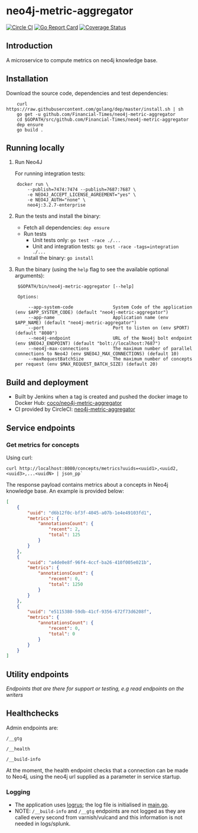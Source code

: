 # neo4j-metric-aggregator

[![Circle CI](https://circleci.com/gh/Financial-Times/neo4j-metric-aggregator/tree/master.png?style=shield)](https://circleci.com/gh/Financial-Times/neo4j-metric-aggregator/tree/master) [![Go Report Card](https://goreportcard.com/badge/github.com/Financial-Times/neo4j-metric-aggregator)](https://goreportcard.com/report/github.com/Financial-Times/neo4j-metric-aggregator) [![Coverage Status](https://coveralls.io/repos/github/Financial-Times/neo4j-metric-aggregator/badge.svg)](https://coveralls.io/github/Financial-Times/neo4j-metric-aggregator)

## Introduction

A microservice to compute metrics on neo4j knowledge base.

## Installation      

Download the source code, dependencies and test dependencies:

        curl https://raw.githubusercontent.com/golang/dep/master/install.sh | sh
        go get -u github.com/Financial-Times/neo4j-metric-aggregator
        cd $GOPATH/src/github.com/Financial-Times/neo4j-metric-aggregator
        dep ensure
        go build .

## Running locally

1. Run Neo4J

	For running integration tests:

```
	docker run \
		--publish=7474:7474 --publish=7687:7687 \
		-e NEO4J_ACCEPT_LICENSE_AGREEMENT="yes" \
		-e NEO4J_AUTH="none" \
		neo4j:3.2.7-enterprise
```

2. Run the tests and install the binary:

    * Fetch all dependencies: `dep ensure`
    * Run tests
        * Unit tests only: `go test -race ./...`
        * Unit and integration tests: `go test -race -tags=integration ./...`
    * Install the binary: `go install`

3. Run the binary (using the `help` flag to see the available optional arguments):

        $GOPATH/bin/neo4j-metric-aggregator [--help]

        Options:
                     
            --app-system-code         		System Code of the application (env $APP_SYSTEM_CODE) (default "neo4j-metric-aggregator")
            --app-name                		Application name (env $APP_NAME) (default "neo4j-metric-aggregator")
            --port                    		Port to listen on (env $PORT) (default "8080")
            --neo4j-endpoint          		URL of the Neo4j bolt endpoint (env $NEO4J_ENDPOINT) (default "bolt://localhost:7687")
            --neo4j-max-connections   		The maximum number of parallel connections to Neo4J (env $NEO4J_MAX_CONNECTIONS) (default 10)
            --maxRequestBatchSize     		The maximum number of concepts per request (env $MAX_REQUEST_BATCH_SIZE) (default 20)


## Build and deployment

* Built by Jenkins when a tag is created and pushed the docker image to Docker Hub: [coco/neo4j-metric-aggregator](https://hub.docker.com/r/coco/neo4j-metric-aggregator/)
* CI provided by CircleCI: [neo4j-metric-aggregator](https://circleci.com/gh/Financial-Times/neo4j-metric-aggregator)

## Service endpoints

### Get metrics for concepts

Using curl:

    curl http://localhost:8080/concepts/metrics?uuids=<uuid1>,<uuid2,<uuid3>,...<uuidN> | json_pp`

The response payload contains metrics about a concepts in Neo4j knowledge base. 
An example is provided below:

```json
[
    {
        "uuid": "d6b12f0c-bf3f-4045-a07b-1e4e49103fd1",
        "metrics": {
			"annotationsCount": {
				"recent": 2,
				"total": 125
			}
        }
    },
    {
        "uuid": "a4de0e8f-96f4-4ccf-ba26-410f005e021b",
        "metrics": {
            "annotationsCount": {
				"recent": 0,
				"total": 1250
			}
        }
    },    
    {
        "uuid": "e5115380-59db-41cf-9356-672f73d6208f",
        "metrics": {
			"annotationsCount": {
				"recent": 0,
				"total": 0
			}
        }
    }
]
``` 

## Utility endpoints
_Endpoints that are there for support or testing, e.g read endpoints on the writers_

## Healthchecks
Admin endpoints are:

`/__gtg`

`/__health`

`/__build-info`

At the moment, the health endpoint checks that a connection can be made to Neo4j, 
using the neo4j url supplied as a parameter in service startup.

### Logging

* The application uses [logrus](https://github.com/sirupsen/logrus); the log file is initialised in [main.go](main.go).
* NOTE: `/__build-info` and `/__gtg` endpoints are not logged as they are called every second from varnish/vulcand and this information is not needed in logs/splunk.
